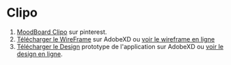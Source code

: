 # Clipo

1. [MoodBoard Clipo](https://www.pinterest.fr/m_akd/clipo_moodboard/) sur pinterest.
2. [Télécharger le WireFrame](https://github.com/MaideAkdede/Clipo/tree/master/wireframe) sur AdobeXD ou [voir le wireframe en ligne](https://xd.adobe.com/view/3e4a459a-1ef7-480e-7f5a-557545f3ddf5-487b/)
3. [Télécharger le Design](https://github.com/MaideAkdede/Clipo/tree/master/design) prototype de l'application sur AdobeXD ou [voir le design en ligne](https://xd.adobe.com/view/d1c149e8-f2fa-4d84-41b5-11d39aa9a99e-a7f0/).

